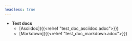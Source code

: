 ```yaml
---
headless: true
---
```


- **Test docs**
  - [Asciidoc]({{<relref "test_doc_asciidoc.adoc">}})
  - [Markdown]({{<relref "test_doc_markdown.adoc">}})
<br />
